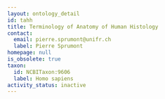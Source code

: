 ```yaml
---
layout: ontology_detail
id: tahh
title: Terminology of Anatomy of Human Histology
contact:
  email: pierre.sprumont@unifr.ch
  label: Pierre Sprumont
homepage: null
is_obsolete: true
taxon:
  id: NCBITaxon:9606
  label: Homo sapiens
activity_status: inactive
---
```

